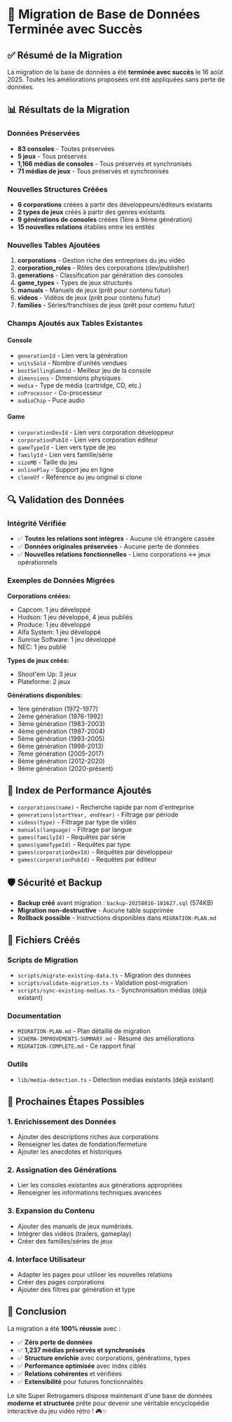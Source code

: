 # 🎉 Migration de Base de Données Terminée avec Succès

## ✅ Résumé de la Migration

La migration de la base de données a été **terminée avec succès** le 16 août 2025. Toutes les améliorations proposées ont été appliquées sans perte de données.

## 📊 Résultats de la Migration

### Données Préservées
- **83 consoles** - Toutes préservées
- **5 jeux** - Tous préservés
- **1,166 médias de consoles** - Tous préservés et synchronisés
- **71 médias de jeux** - Tous préservés et synchronisés

### Nouvelles Structures Créées
- **6 corporations** créées à partir des développeurs/éditeurs existants
- **2 types de jeux** créés à partir des genres existants
- **9 générations de consoles** créées (1ère à 9ème génération)
- **15 nouvelles relations** établies entre les entités

### Nouvelles Tables Ajoutées
1. **corporations** - Gestion riche des entreprises du jeu vidéo
2. **corporation_roles** - Rôles des corporations (dev/publisher)
3. **generations** - Classification par génération des consoles
4. **game_types** - Types de jeux structurés
5. **manuals** - Manuels de jeux (prêt pour contenu futur)
6. **videos** - Vidéos de jeux (prêt pour contenu futur)
7. **families** - Séries/franchises de jeux (prêt pour contenu futur)

### Champs Ajoutés aux Tables Existantes

#### Console
- `generationId` - Lien vers la génération
- `unitsSold` - Nombre d'unités vendues
- `bestSellingGameId` - Meilleur jeu de la console
- `dimensions` - Dimensions physiques
- `media` - Type de média (cartridge, CD, etc.)
- `coProcessor` - Co-processeur
- `audioChip` - Puce audio

#### Game
- `corporationDevId` - Lien vers corporation développeur
- `corporationPubId` - Lien vers corporation éditeur
- `gameTypeId` - Lien vers type de jeu
- `familyId` - Lien vers famille/série
- `sizeMB` - Taille du jeu
- `onlinePlay` - Support jeu en ligne
- `cloneOf` - Référence au jeu original si clone

## 🔍 Validation des Données

### Intégrité Vérifiée
- ✅ **Toutes les relations sont intègres** - Aucune clé étrangère cassée
- ✅ **Données originales préservées** - Aucune perte de données
- ✅ **Nouvelles relations fonctionnelles** - Liens corporations ↔ jeux opérationnels

### Exemples de Données Migrées

**Corporations créées:**
- Capcom: 1 jeu développé
- Hudson: 1 jeu développé, 4 jeux publiés
- Produce: 1 jeu développé
- Alfa System: 1 jeu développé
- Sunrise Software: 1 jeu développé
- NEC: 1 jeu publié

**Types de jeux créés:**
- Shoot'em Up: 3 jeux
- Plateforme: 2 jeux

**Générations disponibles:**
- 1ère génération (1972-1977)
- 2ème génération (1976-1992)
- 3ème génération (1983-2003)
- 4ème génération (1987-2004)
- 5ème génération (1993-2005)
- 6ème génération (1998-2013)
- 7ème génération (2005-2017)
- 8ème génération (2012-2020)
- 9ème génération (2020-présent)

## 🚀 Index de Performance Ajoutés

- `corporations(name)` - Recherche rapide par nom d'entreprise
- `generations(startYear, endYear)` - Filtrage par période
- `videos(type)` - Filtrage par type de vidéo
- `manuals(language)` - Filtrage par langue
- `games(familyId)` - Requêtes par série
- `games(gameTypeId)` - Requêtes par type
- `games(corporationDevId)` - Requêtes par développeur
- `games(corporationPubId)` - Requêtes par éditeur

## 🛡️ Sécurité et Backup

- **Backup créé** avant migration : `backup-20250816-181627.sql` (574KB)
- **Migration non-destructive** - Aucune table supprimée
- **Rollback possible** - Instructions disponibles dans `MIGRATION-PLAN.md`

## 📁 Fichiers Créés

### Scripts de Migration
- `scripts/migrate-existing-data.ts` - Migration des données
- `scripts/validate-migration.ts` - Validation post-migration
- `scripts/sync-existing-medias.ts` - Synchronisation médias (déjà existant)

### Documentation
- `MIGRATION-PLAN.md` - Plan détaillé de migration
- `SCHEMA-IMPROVEMENTS-SUMMARY.md` - Résumé des améliorations
- `MIGRATION-COMPLETE.md` - Ce rapport final

### Outils
- `lib/media-detection.ts` - Détection médias existants (déjà existant)

## 🎯 Prochaines Étapes Possibles

### 1. Enrichissement des Données
- Ajouter des descriptions riches aux corporations
- Renseigner les dates de fondation/fermeture
- Ajouter les anecdotes et historiques

### 2. Assignation des Générations
- Lier les consoles existantes aux générations appropriées
- Renseigner les informations techniques avancées

### 3. Expansion du Contenu
- Ajouter des manuels de jeux numérisés
- Intégrer des vidéos (trailers, gameplay)
- Créer des familles/séries de jeux

### 4. Interface Utilisateur
- Adapter les pages pour utiliser les nouvelles relations
- Créer des pages corporations
- Ajouter des filtres par génération et type

## 🏁 Conclusion

La migration a été **100% réussie** avec :
- ✅ **Zéro perte de données**
- ✅ **1,237 médias préservés et synchronisés**
- ✅ **Structure enrichie** avec corporations, générations, types
- ✅ **Performance optimisée** avec index ciblés
- ✅ **Relations cohérentes** et vérifiées
- ✅ **Extensibilité** pour futures fonctionnalités

Le site Super Retrogamers dispose maintenant d'une base de données **moderne et structurée** prête pour devenir une véritable encyclopédie interactive du jeu vidéo rétro ! 🎮✨